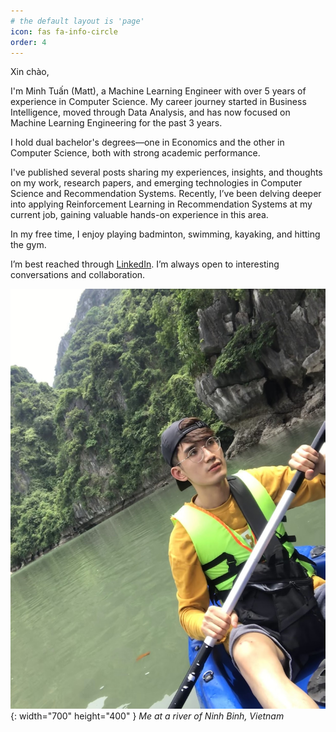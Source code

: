 ```yaml
---
# the default layout is 'page'
icon: fas fa-info-circle
order: 4
---
```


Xin chào,

I'm Minh Tuấn (Matt), a Machine Learning Engineer with over 5 years of experience in Computer Science. My career journey started in Business Intelligence, moved through Data Analysis, and has now focused on Machine Learning Engineering for the past 3 years. 

I hold dual bachelor's degrees—one in Economics and the other in Computer Science, both with strong academic performance.

I've published several posts sharing my experiences, insights, and thoughts on my work, research papers, and emerging technologies in Computer Science and Recommendation Systems. Recently, I’ve been delving deeper into applying Reinforcement Learning in Recommendation Systems at my current job, gaining valuable hands-on experience in this area.

In my free time, I enjoy playing badminton, swimming, kayaking, and hitting the gym.

I’m best reached through [LinkedIn](https://www.linkedin.com/in/minh-tuan-45a116123/). I’m always open to interesting conversations and collaboration.

![kayak](/assets/img/personal/matt-kayak.jpg){: width="700" height="400" } _Me at a river of Ninh Binh, Vietnam_


